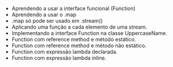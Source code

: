 * Aprendendo a usar a interface funcional (Function)
* Aprendendo a usar o .map
* .map só pode ser usado em .stream()
* Aplicando uma função a cada elemento de uma stream.
* Implementando a interface Function na classe UppercaseName.
* Function com reference method e método estático.
* Function com reference method e método não estático.
* Function com expressão lambda declarada.
* Function com expressão lambda inline. 
